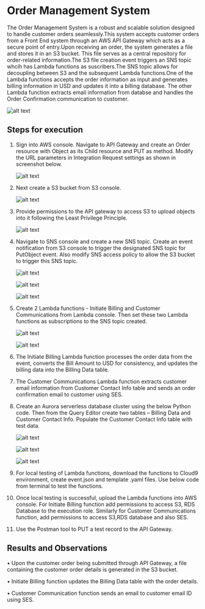 
# Order Management System

The Order Management System is a robust and scalable solution designed to handle customer orders seamlessly.This system accepts customer orders from a Front End system through an AWS API Gateway which acts as a secure point of entry.Upon receiving an order, the system generates a file and stores it in an S3 bucket. This file serves as a central repository for order-related information.The S3 file creation event triggers an SNS topic whcih has Lambda functions as suscribers.The SNS topic allows for decoupling between S3 and the subsequent Lambda functions.One of the Lambda functions accepts the order information as input and generates billing information in USD and updates it into a billing database. The other Lambda function extracts email information from databse and handles the Order Confirmation communication to customer.

![alt text](https://github.com/pratheekshavrao/Order-Management-System/blob/main/Images/Order_management_system.jpeg)

## Steps for execution

1.	Sign into AWS console. Navigate to API Gateway and create an Order resource with Object as its Child resource and PUT as method. Modify the URL parameters in Integration Request settings  as shown in         screenshot below.
  	
    ![alt text](https://github.com/pratheekshavrao/Order-Management-System/blob/main/Images/OrderManagementAPICreated.jpg)
  	
3.	Next create a S3 bucket from S3 console.
   
    ![alt text](https://github.com/pratheekshavrao/Order-Management-System/blob/main/Images/OrderManagementS3Bucket.jpg)
  	
5.	Provide permissions to the API gateway to access S3 to upload objects into it following the Least Privilege Principle.
   
    ![alt text](https://github.com/pratheekshavrao/Order-Management-System/blob/main/Images/APIGatewayS3AccessRole.jpg)
  	
7.	Navigate to SNS console and create a new SNS topic. Create an event  notification from S3 console to trigger the designated SNS topic for PutObject event. Also modify SNS access policy to allow the S3 bucket 
    to trigger this SNS topic.

    ![alt text](https://github.com/pratheekshavrao/Order-Management-System/blob/main/Images/OrderCapturedNotificationSNS.jpg)


    ![alt text](https://github.com/pratheekshavrao/Order-Management-System/blob/main/Images/S3EventNotificationSNS.jpg)


    ![alt text](https://github.com/pratheekshavrao/Order-Management-System/blob/main/Images/S3AllowTriggerSNSPolicy.jpg)
  	
9.	Create 2 Lambda functions  - Initiate  Billing and Customer Communications from Lambda console. Then set these two Lambda functions as subscriptions to the SNS topic created.

  	![alt text](https://github.com/pratheekshavrao/Order-Management-System/blob/main/Images/InitiateBillingLambdaCreation.jpg)

  	![alt text](https://github.com/pratheekshavrao/Order-Management-System/blob/main/Images/CustomerComminicationsLambdaCreation.jpg)
	
13.	The Initiate Billing Lambda function processes the order data from the event, converts the Bill Amount to USD for consistency, and updates the billing data into the Billing Data table. 
14.	The Customer Communications Lambda function extracts customer email information from Customer Contact Info table and sends an order confirmation email to customer using SES.
15.	Create an Aurora serverless database cluster using the below Python code. Then from the Query Editor create two tables – Billing Data and Customer Contact Info. Populate the Customer Contact Info table with test data.
    
	![alt text](https://github.com/pratheekshavrao/Order-Management-System/blob/main/Images/DatabaseCreated.jpg)

	![alt text](https://github.com/pratheekshavrao/Order-Management-System/blob/main/Images/BillingDataTableCreated.jpg)

   	![alt text](https://github.com/pratheekshavrao/Order-Management-System/blob/main/Images/CustomerContactInfoTableCreated.jpg)

18.	For local testing of Lambda functions, download the functions to Cloud9 environment, create event.json and template .yaml files. Use below code from terminal to test the functions.
19.	 Once local testing is successful, upload the Lambda functions into AWS console. For Initiate Billing function add permissions to access S3, RDS Database to the execution role. Similarly for Customer Communications function, add permissions to access S3,RDS database and also SES.
20.	Use the Postman tool to PUT a test record to the API Gateway.


## Results and Observations

•	Upon the customer order being submitted through API Gateway, a file containing the customer order details is generated in the S3 bucket.

•	Initiate Billing function updates the Billing Data table with the order details.

•	Customer Communication function sends an email to customer email ID using SES.


